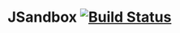<!--- TODO: instructions for launching the application and any other necessary documentation for the application --->
# JSandbox [![Build Status](https://travis-ci.org/Olezha/Airline.svg?branch=master)](https://travis-ci.org/Olezha/Airline)
